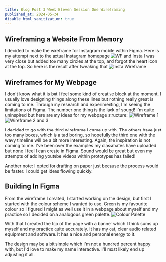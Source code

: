 ```yaml
---
title: Blog Post 3 Week Eleven Session One Wireframing
published_at: 2024-05-24
disable_html_sanitization: true
---
```

## Wireframing a Website From Memory
I decided to make the wireframe for Instagram mobile within Figma. 
Here is my attempt next to the actual Instagram homepage
![WF and Insta](/w11s1/wireframe1.jpg)
I was very close but added too many circles at the top, and forgot the heart icon at the top.
So here is the result after tweaking that 
![Insta Wireframe](/w11s1/instawireframe.PNG)

## Wireframes for My Webpage
I don't know what it is but I feel some kind of creative block at the moment. I usually love designing things along these lines but nothing really great is coming to me. Through my research and experimenting, I'm seeing the limitations of Figma. The number one thing is the lack of sound! I'm quite uninspired but here are my ideas for my webpage structure:
![Wireframe 1](/w11s1/wf1.jpg)
![Wireframe 2 and 3](/w11s1/wf2.jpg)

I decided to go with the third wireframe I came up with. The others have just too many boxes, which is a tad boring, so hopefully the third one with the wavy timeline will be a bit more interesting. Again, the inspiration is not coming to me. I've been over the examples my classmates have uploaded but none I feel I can create in Figma. Sound would be great but even my attempts of adding youtube videos within prototypes has failed!

Another note: I opted for drafting on paper just because the process would be faster. I could get ideas flowing quickly.

## Building In Figma
From the wireframe I created, I started working on the design, but first I started with the colour scheme I wanted to use.
Green is my favourite colour so I figured I might as well use it in a webpage about myself and my practice so I decided on a analogous green palette.
![Colour Palette](/w11s1/colour.PNG)

With that I created the top of the page with a banner which I think sums up myself and my practice quite accurately. It has my cat, clear audio related equipment and software. It has a nice and personal energy to it.

The design may be a bit simple which I'm not a hundred percent happy with, but I'd love to make my name interactive. I'll most likely end up adjusting it all.
